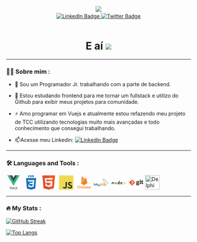 <div id="header" align="center">
  <img src="https://media.giphy.com/media/M9gbBd9nbDrOTu1Mqx/giphy.gif" width="100"/>
  <div id="badges">
  <a href="https://www.linkedin.com/in/guilherme-gon%C3%A7alves-50a48b1bb">
    <img src="https://img.shields.io/badge/LinkedIn-blue?style=for-the-badge&logo=linkedin&logoColor=white" alt="LinkedIn Badge"/>
  </a>
  <a href="">
    <img src="https://img.shields.io/badge/Twitter-blue?style=for-the-badge&logo=twitter&logoColor=white" alt="Twitter Badge"/>
  </a>
</div>
<img src="https://komarev.com/ghpvc/?username=degui1&style=flat-square&color=blue" alt=""/>
<h1>
  E aí
  <img src="https://media.giphy.com/media/hvRJCLFzcasrR4ia7z/giphy.gif" width="30px"/>
</h1>
</div>

<!-- <div align="center">
  <img src="https://media.giphy.com/media/dWesBcTLavkZuG35MI/giphy.gif" width="600" height="300"/>
</div> -->

---

### :woman_technologist: Sobre mim :
- :telescope: Sou um Programador Jr. trabalhando com a parte de backend.

- :seedling: Estou estudando frontend para me tornar um fullstack e utilizo do Github para exibir meus projetos para comunidade.

- :zap: Amo programar em Vuejs e atualmente estou refazendo meu projeto de TCC utilizando tecnologias muito mais avançadas e todo conhecimento que consegui trabalhando.

- :mailbox:Acesse meu Linkedin: [![Linkedin Badge](https://img.shields.io/badge/-blue?style=flat&logo=Linkedin&logoColor=white)](https://www.linkedin.com/in/guilherme-gon%C3%A7alves-50a48b1bb)

---

### :hammer_and_wrench: Languages and Tools :
<div>
  <img src="https://github.com/devicons/devicon/blob/master/icons/vuejs/vuejs-original-wordmark.svg" title="Vue" alt="React" width="40" height="40"/>&nbsp;
  <img src="https://github.com/devicons/devicon/blob/master/icons/css3/css3-plain-wordmark.svg"  title="CSS3" alt="CSS" width="40" height="40"/>&nbsp;
  <img src="https://github.com/devicons/devicon/blob/master/icons/html5/html5-original.svg" title="HTML5" alt="HTML" width="40" height="40"/>&nbsp;
  <img src="https://github.com/devicons/devicon/blob/master/icons/javascript/javascript-original.svg" title="JavaScript" alt="JavaScript" width="40" height="40"/>&nbsp;
  <img src="https://github.com/devicons/devicon/blob/master/icons/firebase/firebase-plain-wordmark.svg" title="Firebase" alt="Firebase" width="40" height="40"/>&nbsp;
  <img src="https://github.com/devicons/devicon/blob/master/icons/mysql/mysql-original-wordmark.svg" title="MySQL"  alt="MySQL" width="40" height="40"/>&nbsp;
  <img src="https://github.com/devicons/devicon/blob/master/icons/nodejs/nodejs-original-wordmark.svg" title="NodeJS" alt="NodeJS" width="40" height="40"/>&nbsp;
  <img src="https://github.com/devicons/devicon/blob/master/icons/git/git-original-wordmark.svg" title="Git" **alt="Git" width="40" height="40"/>
  <img src="https://cdn-icons-png.flaticon.com/512/5968/5968252.png" title="Delphi" **alt="Delphi" width="40" height="40"/>
</div>

---

### :fire: My Stats :
[![GitHub Streak](http://github-readme-streak-stats.herokuapp.com?user=degui1&theme=dark&background=000000&mode=weekly)](https://git.io/streak-stats)
<!-- [![Top Langs](https://github-readme-stats.vercel.app/api/top-langs/?username=degui1&theme=vision-friendly-dark)](https://github.com/anuraghazra/github-readme-stats)
 -->
[![Top Langs](https://github-readme-stats.vercel.app/api/top-langs/?username=degui1&layout=compact&theme=vision-friendly-dark)](https://github.com/anuraghazra/github-readme-stats)

<!-- ---

### :writing_hand: Blog Posts : -->

